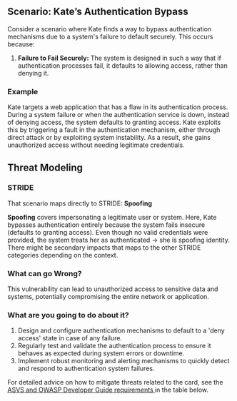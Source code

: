 ## Scenario: Kate’s Authentication Bypass

Consider a scenario where Kate finds a way to bypass authentication mechanisms due to a system's failure to default securely. This occurs because:

1. **Failure to Fail Securely:** The system is designed in such a way that if authentication processes fail, it defaults to allowing access, rather than denying it.

### Example

Kate targets a web application that has a flaw in its authentication process. During a system failure or when the authentication service is down, instead of denying access, the system defaults to granting access. Kate exploits this by triggering a fault in the authentication mechanism, either through direct attack or by exploiting system instability. As a result, she gains unauthorized access without needing legitimate credentials.

## Threat Modeling

### STRIDE

That scenario maps directly to STRIDE: **Spoofing**

**Spoofing** covers impersonating a legitimate user or system.
Here, Kate bypasses authentication entirely because the system fails insecure (defaults to granting access).
Even though no valid credentials were provided, the system treats her as authenticated → she is spoofing identity. There might be secondary impacts that maps to the other STRIDE categories depending on the context.

### What can go Wrong?

This vulnerability can lead to unauthorized access to sensitive data and systems, potentially compromising the entire network or application.

### What are you going to do about it?

1. Design and configure authentication mechanisms to default to a 'deny access' state in case of any failure.
2. Regularly test and validate the authentication process to ensure it behaves as expected during system errors or downtime.
3. Implement robust monitoring and alerting mechanisms to quickly detect and respond to authentication system failures.

For detailed advice on how to mitigate threats related to the card, see the [ASVS and OWASP Developer Guide requirements ](#mapping 'ASVS and OWASP Developer Guide requirements [internal]') in the table below.
